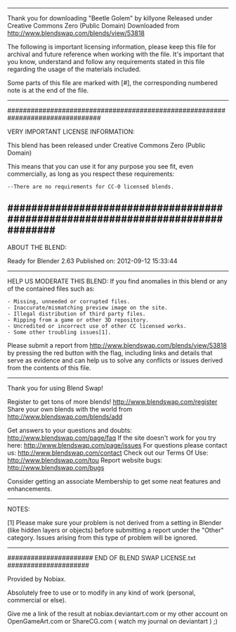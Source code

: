 --------------------------------------------------------------------------------
Thank you for downloading "Beetle Golem" by killyone
Released under
Creative Commons Zero (Public Domain)
Downloaded from http://www.blendswap.com/blends/view/53818

The following is important licensing information, please keep this file for
archival and future reference when working with the file. It's important that
you know, understand and follow any requirements stated in this file regarding
the usage of the materials included.

Some parts of this file are marked with [#], the corresponding numbered note is
at the end of the file.

--------------------------------------------------------------------------------
################################################################################

VERY IMPORTANT LICENSE INFORMATION:

This blend has been released under
Creative Commons Zero (Public Domain)

This means that you can use it for any purpose you see fit, even commercially,
as long as you respect these requirements:

	--There are no requirements for CC-0 licensed blends.
################################################################################
--------------------------------------------------------------------------------

ABOUT THE BLEND:

Ready for Blender 2.63
Published on: 2012-09-12 15:33:44

--------------------------------------------------------------------------------

HELP US MODERATE THIS BLEND:
If you find anomalies in this blend or any of the contained files such as:

	- Missing, unneeded or corrupted files.
	- Inaccurate/mismatching preview image on the site.
	- Illegal distribution of third party files.
	- Ripping from a game or other 3D repository.
	- Uncredited or incorrect use of other CC licensed works.
	- Some other troubling issues[1].

Please submit a report from  http://www.blendswap.com/blends/view/53818
by pressing the red button with the flag, including links and details that serve
as evidence and can help us to solve any conflicts or issues derived from the
contents of this file.

--------------------------------------------------------------------------------

Thank you for using Blend Swap!

Register to get tons of more blends! http://www.blendswap.com/register
Share your own blends with the world from http://www.blendswap.com/blends/add

Get answers to your questions and doubts: http://www.blendswap.com/page/faq
If the site doesn't work for you try here: http://www.blendswap.com/page/issues
For questions please contact us: http://www.blendswap.com/contact
Check out our Terms Of Use: http://www.blendswap.com/tou
Report website bugs: http://www.blendswap.com/bugs

Consider getting an associate Membership to get some neat features and
enhancements.

--------------------------------------------------------------------------------

NOTES:

[1] Please make sure your problem is not derived from a setting in Blender (like
hidden layers or objects) before submitting a report under the "Other" category.
Issues arising from this type of problem will be ignored.

--------------------------------------------------------------------------------
######################    END OF BLEND SWAP LICENSE.txt    #####################


Provided by Nobiax.

Absolutely free to use or to modify in any kind of work (personal, commercial or else).

Give me a link of the result at nobiax.deviantart.com or my other account on OpenGameArt.com or ShareCG.com
( watch my journal on deviantart ) ;)


